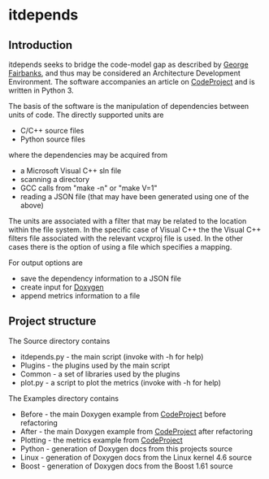 # itdepends

## Introduction

itdepends seeks to bridge the code-model gap as described by [George Fairbanks](http://georgefairbanks.com/book/), and thus may be considered an Architecture Development Environment. The software accompanies an article on [CodeProject](http://www.codeproject.com/Articles/1098935/As-Is-Software-Architecture) and is written in Python 3.

The basis of the software is the manipulation of dependencies between units of code. The directly supported units are

* C/C++ source files
* Python source files

where the dependencies may be acquired from

* a Microsoft Visual C++ sln file
* scanning a directory
* GCC calls from "make -n" or "make V=1"
* reading a JSON file (that may have been generated using one of the above)

The units are associated with a filter that may be related to the location within the file system. In the specific case of Visual C++ the the Visual C++ filters file associated with the relevant vcxproj file is used. In the other cases there is the option of using a file which specifies a mapping.

For output options are

* save the dependency information to a JSON file
* create input for [Doxygen](http://www.doxygen.org)
* append metrics information to a file

## Project structure

The Source directory contains

* itdepends.py - the main script (invoke with -h for help)
* Plugins - the plugins used by the main script
* Common - a set of libraries used by the plugins
* plot.py - a script to plot the metrics (invoke with -h for help)

The Examples directory contains

* Before - the main Doxygen example from [CodeProject](http://www.codeproject.com/Articles/1098935/As-Is-Software-Architecture) before refactoring
* After - the main Doxygen example from [CodeProject](http://www.codeproject.com/Articles/1098935/As-Is-Software-Architecture) after refactoring
* Plotting - the metrics example from [CodeProject](http://www.codeproject.com/Articles/1098935/As-Is-Software-Architecture)
* Python - generation of Doxygen docs from this projects source
* Linux - generation of Doxygen docs from the Linux kernel 4.6 source
* Boost - generation of Doxygen docs from the Boost 1.61 source